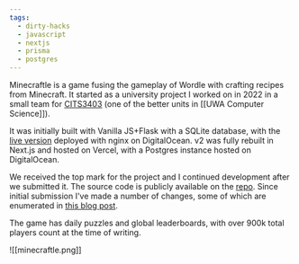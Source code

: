 ```yaml
---
tags:
  - dirty-hacks
  - javascript
  - nextjs
  - prisma
  - postgres
---
```

Minecraftle is a game fusing the gameplay of Wordle with crafting recipes from Minecraft.  It started as a university project I worked on in 2022 in a small team for [CITS3403](https://teaching.csse.uwa.edu.au/units/CITS3403/) (one of the better units in [[UWA Computer Science]]).

It was initially built with Vanilla JS+Flask with a SQLite database, with the [live version](https://minecraftle.zachmanson.com) deployed with nginx on DigitalOcean.  v2 was fully rebuilt in Next.js and hosted on Vercel, with a Postgres instance hosted on DigitalOcean.

We received the top mark for the project and I continued development after we submitted it.  The source code is publicly available on the [repo](https://github.com/pavo-etc/minecraftle).  Since initial submission I've made a number of changes, some of which are enumerated in [this blog post](https://zachmanson.com/blog/minecraftle-v1.1/).

The game has daily puzzles and global leaderboards, with over 900k total players count at the time of writing.

![[minecraftle.png]]